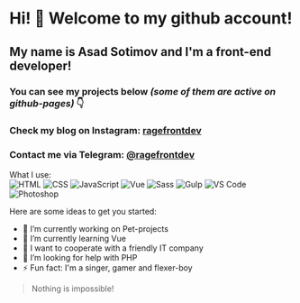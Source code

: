 # Hi! 👋 Welcome to my github account!

## My name is **Asad Sotimov** and I'm a **front-end developer**!

### You can see my projects below *(some of them are active on github-pages)* 👇

### Check my blog on Instagram: [ragefrontdev](https://www.instagram.com/ragefrontdev/)

### Contact me via Telegram: [@ragefrontdev](https://t.me/ragefrontdev)

What I use: </br>
![HTML](https://img.shields.io/badge/-HTML-090909?style=for-the-badge&logo=html5)
![CSS](https://img.shields.io/badge/-CSS-090909?style=for-the-badge&logo=css3)
![JavaScript](https://img.shields.io/badge/-JavaScript-090909?style=for-the-badge&logo=javascript)
![Vue](https://img.shields.io/badge/-Vue-090909?style=for-the-badge&logo=vue.js)
![Sass](https://img.shields.io/badge/-Sass-090909?style=for-the-badge&logo=sass)
![Gulp](https://img.shields.io/badge/-Gulp-090909?style=for-the-badge&logo=gulp)
![VS Code](https://img.shields.io/badge/-VSCode-090909?style=for-the-badge&logo=visual-studio-code)
![Photoshop](https://img.shields.io/badge/-Photoshop-090909?style=for-the-badge&logo=adobe-photoshop)


Here are some ideas to get you started:

- 🔭 I’m currently working on Pet-projects
- 🌱 I’m currently learning Vue
- 👯 I want to cooperate with a friendly IT company
- 🤔 I’m looking for help with PHP
- ⚡ Fun fact: I'm a singer, gamer and flexer-boy

> Nothing is impossible!
